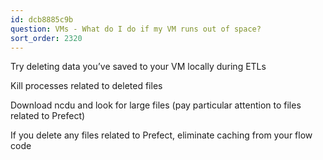 ```yaml
---
id: dcb8885c9b
question: VMs - What do I do if my VM runs out of space?
sort_order: 2320
---
```


Try deleting data you’ve saved to your VM locally during ETLs

Kill processes related to deleted files

Download ncdu and look for large files (pay particular attention to files related to Prefect)

If you delete any files related to Prefect, eliminate caching from your flow code


